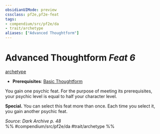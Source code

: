 ```yaml
---
obsidianUIMode: preview
cssclass: pf2e,pf2e-feat
tags:
- compendium/src/pf2e/da
- trait/archetype
aliases: ["Advanced Thoughtform"]
---
```

# Advanced Thoughtform  *Feat 6*  
[archetype](/rules/traits/archetype.md)  

- **Prerequisites**: [Basic Thoughtform](/compendium/feats/basic-thoughtform-da.md)

You gain one psychic feat. For the purpose of meeting its prerequisites, your psychic level is equal to half your character level.

**Special.** You can select this feat more than once. Each time you select it, you gain another psychic feat.

*Source: Dark Archive p. 48*  
%% #compendium/src/pf2e/da #trait/archetype %%